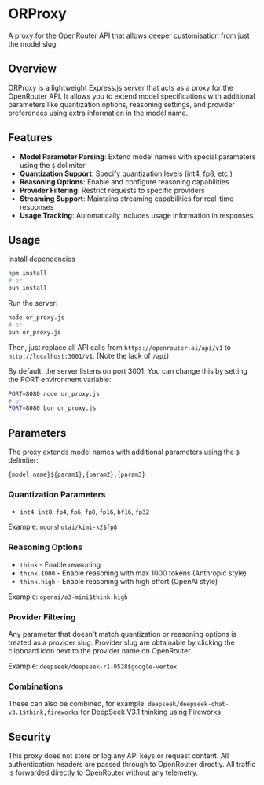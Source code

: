 # ORProxy

A proxy for the OpenRouter API that allows deeper customisation from just the model slug.

## Overview

ORProxy is a lightweight Express.js server that acts as a proxy for the OpenRouter API. It allows you to extend model specifications with additional parameters like quantization options, reasoning settings, and provider preferences using extra information in the model name.

## Features

- **Model Parameter Parsing**: Extend model names with special parameters using the `$` delimiter
- **Quantization Support**: Specify quantization levels (int4, fp8, etc.)
- **Reasoning Options**: Enable and configure reasoning capabilities
- **Provider Filtering**: Restrict requests to specific providers
- **Streaming Support**: Maintains streaming capabilities for real-time responses
- **Usage Tracking**: Automatically includes usage information in responses

## Usage

Install dependencies

```bash
npm install
# or 
bun install
```

Run the server:

```bash
node or_proxy.js
# or
bun or_proxy.js
```

Then, just replace all API calls from `https://openrouter.ai/api/v1` to `http://localhost:3001/v1`. (Note the lack of `/api`)

By default, the server listens on port 3001. You can change this by setting the PORT environment variable:

```bash
PORT=8080 node or_proxy.js
# or 
PORT=8080 bun or_proxy.js
```

## Parameters

The proxy extends model names with additional parameters using the `$` delimiter:

```
{model_name}${param1},{param2},{param3}
```

### Quantization Parameters

- `int4`, `int8`, `fp4`, `fp6`, `fp8`, `fp16`, `bf16`, `fp32`

Example: `moonshotai/kimi-k2$fp8`

### Reasoning Options

- `think` - Enable reasoning
- `think.1000` - Enable reasoning with max 1000 tokens (Anthropic style)
- `think.high` - Enable reasoning with high effort (OpenAI style)

Example: `openai/o3-mini$think.high`

### Provider Filtering

Any parameter that doesn't match quantization or reasoning options is treated as a provider slug.
Provider slug are obtainable by clicking the clipboard icon next to the provider name on OpenRouter.

Example: `deepseek/deepseek-r1-0528$google-vertex`

### Combinations

These can also be combined, for example: `deepseek/deepseek-chat-v3.1$think,fireworks` for DeepSeek V3.1 thinking using Fireworks

## Security

This proxy does not store or log any API keys or request content. All authentication headers are passed through to OpenRouter directly. All traffic is forwarded directly to OpenRouter without any telemetry.
